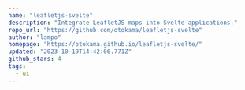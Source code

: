 ```yaml
---
name: "leafletjs-svelte"
description: "Integrate LeafletJS maps into Svelte applications."
repo_url: "https://github.com/otokama/leafletjs-svelte"
author: "lampo"
homepage: "https://otokama.github.io/leafletjs-svelte/"
updated: "2023-10-19T14:42:06.771Z"
github_stars: 4
tags: 
  - ui
---
```

